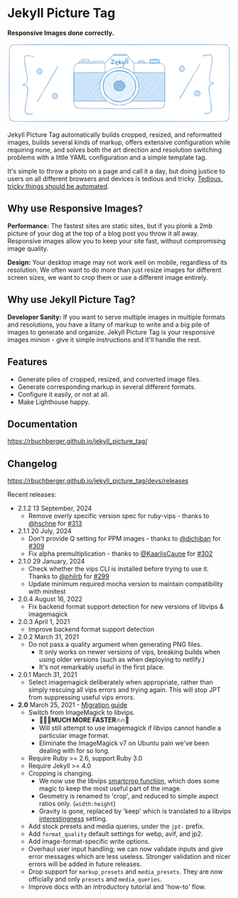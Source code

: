 # Jekyll Picture Tag

**Responsive Images done correctly.**

![Logo](docs/logo.png)

Jekyll Picture Tag automatically builds cropped, resized, and reformatted images, builds several
kinds of markup, offers extensive configuration while requiring none, and solves both the art
direction and resolution switching problems with a little YAML configuration and a simple template
tag.

It's simple to throw a photo on a page and call it a day, but doing justice to users on all
different browsers and devices is tedious and tricky.
[Tedious, tricky things should be automated](https://robert-buchberger.com/blog/2021/responsive_images.html).

## Why use Responsive Images?

**Performance:** The fastest sites are static sites, but if you plonk a 2mb picture of your dog at
the top of a blog post you throw it all away. Responsive images allow you to keep your site fast,
without compromising image quality.

**Design:** Your desktop image may not work well on mobile, regardless of its resolution. We often
want to do more than just resize images for different screen sizes, we want to crop them or use a
different image entirely.

## Why use Jekyll Picture Tag?

**Developer Sanity:** If you want to serve multiple images in multiple formats and resolutions, you
have a litany of markup to write and a big pile of images to generate and organize. Jekyll Picture
Tag is your responsive images minion - give it simple instructions and it'll handle the rest.

## Features

* Generate piles of cropped, resized, and converted image files.
* Generate corresponding markup in several different formats.
* Configure it easily, or not at all.
* Make Lighthouse happy.

## Documentation

<https://rbuchberger.github.io/jekyll_picture_tag/>

## Changelog

<https://rbuchberger.github.io/jekyll_picture_tag/devs/releases>

Recent releases:

* 2.1.2 13 September, 2024
  * Remove overly specific version spec for ruby-vips - thanks to [@hschne](https://github.com/hschne) for [#313](https://github.com/rbuchberger/jekyll_picture_tag/pull/313)
* 2.1.1 20 July, 2024
  * Don't provide Q setting for PPM images - thanks to [@dichiban](https://github.com/dichiban) for [#309](https://github.com/rbuchberger/jekyll_picture_tag/pull/309)
  * Fix alpha premultiplication - thanks to [@KaarlisCaune](https://github.com/kaarliscaune) for [#302](https://github.com/rbuchberger/jekyll_picture_tag/pull/302)
* 2.1.0 29 January, 2024
  * Check whether the vips CLI is installed before trying to use it. Thanks to [@philrb](https://github.com/philrb) for
    [#299](https://github.com/rbuchberger/jekyll_picture_tag/pull/299)
  * Update minimum required mocha version to maintain compatibility with minitest
* 2.0.4 August 16, 2022
  * Fix backend format support detection for new versions of libvips & imagemagick
* 2.0.3 April 1, 2021
  * Improve backend format support detection
* 2.0.2 March 31, 2021
  * Do not pass a quality argument when generating PNG files.
    * It only works on newer versions of vips, breaking builds when using older
      versions (such as when deploying to netlify.)
    * It's not remarkably useful in the first place.
* 2.0.1 March 31, 2021
  * Select imagemagick deliberately when appropriate, rather than simply rescuing all vips errors
    and trying again. This will stop JPT from suppressing useful vips errors.
* **2.0** March 25, 2021 - [Migration guide](https://rbuchberger.github.io/jekyll_picture_tag/users/notes/migration_2)
  * Switch from ImageMagick to libvips.
    * 🚀🔥🔥**MUCH MORE FASTER**🔥🔥🚀
    * Will still attempt to use imagemagick if libvips cannot handle a
      particular image format.
    * Eliminate the ImageMagick v7 on Ubuntu pain we've been dealing with for so
      long.
  * Require Ruby >= 2.6, support Ruby 3.0
  * Require Jekyll >= 4.0
  * Cropping is changing.
    * We now use the libvips
        [smartcrop function](https://www.rubydoc.info/gems/ruby-vips/Vips/Image#smartcrop-instance_method),
        which does some magic to keep the most useful part of the image.
    * Geometry is renamed to 'crop', and reduced to simple aspect ratios only. (`width:height`)
    * Gravity is gone, replaced by 'keep' which is translated to a libvips
        [interestingness](https://www.rubydoc.info/gems/ruby-vips/Vips/Interesting) setting.
  * Add stock presets and media queries, under the `jpt-` prefix.
  * Add `format_quality` default settings for webp, avif, and jp2.
  * Add image-format-specific write options.
  * Overhaul user input handling; we can now validate inputs and give error
    messages which are less useless. Stronger validation and nicer errors will be added in future
    releases.
  * Drop support for `markup_presets` and `media_presets`. They are now
    officially and only `presets` and `media_queries`.
  * Improve docs with an introductory tutorial and 'how-to' flow.
